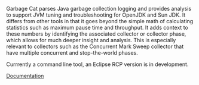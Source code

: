 Garbage Cat parses Java garbage collection logging and provides analysis to support JVM tuning and troubleshooting for OpenJDK and Sun JDK. It differs from other tools in that it goes beyond the simple math of calculating statistics such as maximum pause time and throughput. It adds context to these numbers by identifying the associated collector or collector phase, which allows for much deeper insight and analysis. This is especially relevant to collectors such as the Concurrent Mark Sweep collector that have multiple concurrent and stop-the-world phases.

Currrently a command line tool, an Eclipse RCP version is in development.

[Documentation](Documentation.md)